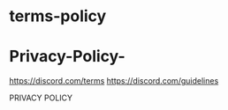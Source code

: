 # terms-policy

# Privacy-Policy-


https://discord.com/terms
https://discord.com/guidelines


PRIVACY POLICY 
